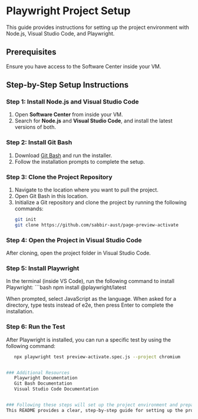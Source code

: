 # Playwright Project Setup

This guide provides instructions for setting up the project environment with Node.js, Visual Studio Code, and Playwright.

## Prerequisites
Ensure you have access to the Software Center inside your VM.

## Step-by-Step Setup Instructions

### Step 1: Install Node.js and Visual Studio Code
1. Open **Software Center** from inside your VM.
2. Search for **Node.js** and **Visual Studio Code**, and install the latest versions of both.

### Step 2: Install Git Bash
1. Download [Git Bash](https://git-scm.com/downloads) and run the installer.
2. Follow the installation prompts to complete the setup.

### Step 3: Clone the Project Repository
1. Navigate to the location where you want to pull the project.
2. Open Git Bash in this location.
3. Initialize a Git repository and clone the project by running the following commands:
   ```bash
   git init
   git clone https://github.com/sabbir-aust/page-preview-activate

### Step 4: Open the Project in Visual Studio Code
After cloning, open the project folder in Visual Studio Code.

### Step 5: Install Playwright
In the terminal (inside VS Code), run the following command to install Playwright:
    ```bash
    npm install @playwright/latest


When prompted, select JavaScript as the language.
When asked for a directory, type tests instead of e2e, then press Enter to complete the installation.


### Step 6: Run the Test
After Playwright is installed, you can run a specific test by using the following command:
 ```bash
    npx playwright test preview-activate.spec.js --project chromium


### Additional Resources
    Playwright Documentation
    Git Bash Documentation
    Visual Studio Code Documentation


### Following these steps will set up the project environment and prepare you to run Playwright tests.
This README provides a clear, step-by-step guide for setting up the project, including installing necessary software, cloning the project, and running a Playwright test.
